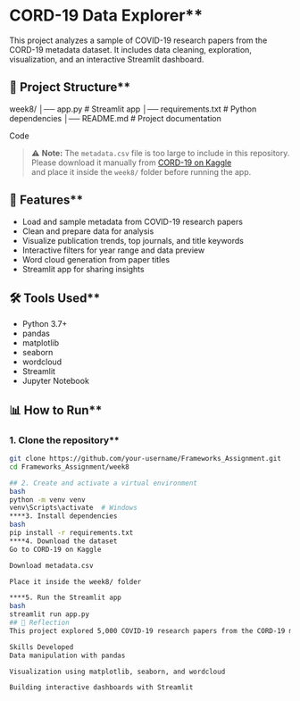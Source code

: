 # CORD-19 Data Explorer**

This project analyzes a sample of COVID-19 research papers from the CORD-19 metadata dataset. It includes data cleaning, exploration, visualization, and an interactive Streamlit dashboard.

## 📂 Project Structure**

week8/ │── app.py # Streamlit app 
       │── requirements.txt # Python dependencies 
       │── README.md # Project documentation

Code

> ⚠️ **Note:** The `metadata.csv` file is too large to include in this repository.  
> Please download it manually from [CORD-19 on Kaggle](https://www.kaggle.com/allen-institute-for-ai/CORD-19-research-challenge)  
> and place it inside the `week8/` folder before running the app.

## 🚀 Features**

- Load and sample metadata from COVID-19 research papers  
- Clean and prepare data for analysis  
- Visualize publication trends, top journals, and title keywords  
- Interactive filters for year range and data preview  
- Word cloud generation from paper titles  
- Streamlit app for sharing insights  

## 🛠️ Tools Used**

- Python 3.7+  
- pandas  
- matplotlib  
- seaborn  
- wordcloud  
- Streamlit  
- Jupyter Notebook  

## 📊 How to Run**

### 1. Clone the repository**
```bash
git clone https://github.com/your-username/Frameworks_Assignment.git
cd Frameworks_Assignment/week8

## 2. Create and activate a virtual environment
bash
python -m venv venv
venv\Scripts\activate  # Windows
****3. Install dependencies
bash
pip install -r requirements.txt
****4. Download the dataset
Go to CORD-19 on Kaggle

Download metadata.csv

Place it inside the week8/ folder

****5. Run the Streamlit app
bash
streamlit run app.py
## 🧠 Reflection
This project explored 5,000 COVID-19 research papers from the CORD-19 metadata. It involved handling missing data, extracting publication years, and visualizing key trends. The Streamlit app provides an interactive way to explore the dataset.

Skills Developed
Data manipulation with pandas

Visualization using matplotlib, seaborn, and wordcloud

Building interactive dashboards with Streamlit
